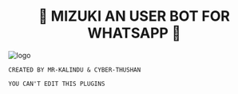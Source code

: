 <h1 align="center"><b>👸 MIZUKI AN USER BOT FOR WHATSAPP 👸</b></h1>

![logo](https://telegra.ph/file/52d12737a0d15888155ec.jpg)



`CREATED BY MR-KALINDU & CYBER-THUSHAN`

`YOU CAN'T EDIT THIS PLUGINS`
